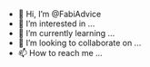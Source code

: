 - 👋 Hi, I’m @FabiAdvice
- 👀 I’m interested in ...
- 🌱 I’m currently learning ...
- 💞️ I’m looking to collaborate on ...
- 📫 How to reach me ...

<!---
FabiAdvice/FabiAdvice is a ✨ special ✨ repository because its `README.md` (this file) appears on your GitHub profile.
You can click the Preview link to take a look at your changes.
--->

